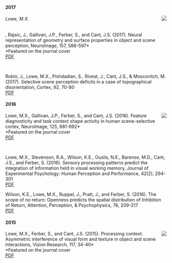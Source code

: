 <html> 
	<head>
	<title>Matthew X. Lowe</title>
	</head>
	<body>

<h4>2017</h4>
	<p><img align="right" src="https://ars.els-cdn.com/content/image/1-s2.0-S1053811917X00116-cov150h.gif"> <h6>Lowe, M.X.</h6>, Rajsic, J., 		Gallivan, J.P., Ferber, S., and Cant, J.S. (2017). Neural representation of geometry and surface properties in object 			and scene perception, NeuroImage, 157, 586-597* 
		<br>*Featured on the journal cover
		<br><a href="https://drive.google.com/file/d/0B0k7R9wesPi2TFUyazA0bTU1cVE/view?usp=sharing">PDF</a></p>
	<br>
	<p>Robin, J., Lowe, M.X., Pishdadian, S., Rivest, J., Cant, J.S., & Moscovitch, M. (2017). Selective scene perception deficits 			in a case of topographical disorientation, Cortex, 92, 70-80
		<br><a href="https://drive.google.com/file/d/0B0k7R9wesPi2aFhBcXA5dmNKSUE/view?usp=sharing">PDF</a></p>
<h4>2016</h4>
	<p><img align="right" src="https://ars.els-cdn.com/content/image/1-s2.0-S1053811915X00188-cov150h.gif"> Lowe, M.X., Gallivan, 			J.P., Ferber, S., and Cant, J.S. (2016). Feature diagnosticity and task context shape activity in human scene-selective 		cortex, NeuroImage, 125, 681-692* 
		<br>*Featured on the journal cover	
		<br><a href="https://drive.google.com/file/d/0B0k7R9wesPi2YjcwdmIweXQyVUE/view?usp=sharing">PDF</a></p>
	<br>
	<p>Lowe, M.X., Stevenson, R.A., Wilson, K.E., Ouslis, N.E., Barense, M.D., Cant, J.S., and Ferber, S. (2016). Sensory 				processing patterns predict the integration of information held in visual working memory, Journal of Experimental 			Psychology: Human Perception and Performance, 42(2), 294-301
		<br><a href="https://drive.google.com/file/d/0B0k7R9wesPi2aHZON094TkVtdVU/view?usp=sharing">PDF</a></p>
	<p>Wilson, K.E., Lowe, M.X., Ruppel, J., Pratt, J., and Ferber, S. (2016). The scope of no return: Openness predicts the 				spatial distribution of Inhibition of Return, Attention, Perception, & Psychophysics, 78, 209-217
		<br><a href="https://drive.google.com/file/d/0B0k7R9wesPi2aTd0NUF2M2R3VmM/view?usp=sharing">PDF</a></p>
<h4>2015</h4>
	<p><img align="right" src="https://ars.els-cdn.com/content/image/1-s2.0-S0042698915X00174-cov150h.gif">Lowe, M.X., Ferber, S., 			and Cant, J.S. (2015). Processing context: Asymmetric interference of visual form and texture in object and scene 			interactions, Vision Research, 117, 34-40*	
		<br>*Featured on the journal cover
		<br><a href="https://drive.google.com/file/d/0B0k7R9wesPi2ZnhHR0xKc0VuSDA/view?usp=sharing">PDF</a></p>
		<br>
		<br>
	</body>
</html> 

  
